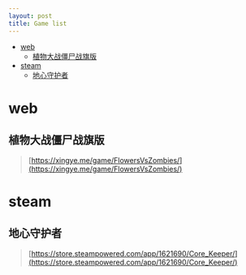 ```yaml
---
layout: post
title: Game list
---
```


- [web](#web)
  - [植物大战僵尸战旗版](#植物大战僵尸战旗版)
- [steam](#steam)
  - [地心守护者](#地心守护者)



# web
## 植物大战僵尸战旗版
> [https://xingye.me/game/FlowersVsZombies/](https://xingye.me/game/FlowersVsZombies/)

# steam
## 地心守护者
> [https://store.steampowered.com/app/1621690/Core_Keeper/](https://store.steampowered.com/app/1621690/Core_Keeper/)